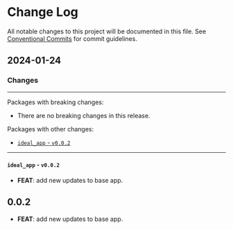 # Change Log

All notable changes to this project will be documented in this file.
See [Conventional Commits](https://conventionalcommits.org) for commit guidelines.

## 2024-01-24

### Changes

---

Packages with breaking changes:

 - There are no breaking changes in this release.

Packages with other changes:

 - [`ideal_app` - `v0.0.2`](#ideal_app---v002)

---

#### `ideal_app` - `v0.0.2`

 - **FEAT**: add new updates to base app.

## 0.0.2

 - **FEAT**: add new updates to base app.

